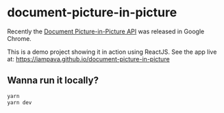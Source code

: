 # document-picture-in-picture

Recently the [Document Picture-in-Picture API](https://developer.chrome.com/docs/web-platform/document-picture-in-picture) was released in Google Chrome.

This is a demo project showing it in action using ReactJS. See the app live at: https://iampava.github.io/document-picture-in-picture

## Wanna run it locally?

```bash
yarn
yarn dev
```
